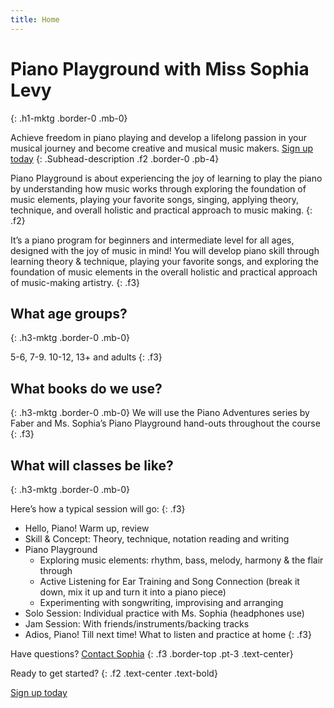 ```yaml
---
title: Home
---
```


# Piano Playground with Miss Sophia Levy
{: .h1-mktg .border-0 .mb-0}

Achieve freedom in piano playing and develop a lifelong passion in your musical journey and become creative and musical music makers.
<a href="https://github.com/lowcodelounge/plain-vanilla-gh-pages" class="btn-mktg btn-large-mktg d-block mx-auto mt-3">Sign up today</a>
{: .Subhead-description .f2 .border-0 .pb-4}

Piano Playground is about experiencing the joy of learning to play the piano by understanding how music works through exploring the foundation of music elements, playing your favorite songs, singing, applying theory, technique, and overall holistic and practical approach to music making.
{: .f2}

It’s a piano program for beginners and intermediate level for all ages, designed with the joy of music in mind! You will develop piano skill through learning theory & technique, playing your favorite songs, and exploring the foundation of music elements in the overall holistic and practical approach of music-making artistry.
{: .f3}

## What age groups?
{: .h3-mktg .border-0 .mb-0}

5-6, 7-9. 10-12, 13+ and adults
{: .f3}

## What books do we use?
{: .h3-mktg .border-0 .mb-0}
We will use the Piano Adventures series by Faber and Ms. Sophia’s Piano Playground hand-outs throughout the course
{: .f3}

## What will classes be like?
{: .h3-mktg .border-0 .mb-0}

Here’s how a typical session will go:
{: .f3}

- Hello, Piano! Warm up, review
- Skill & Concept: Theory, technique, notation reading and writing
- Piano Playground 
  - Exploring music elements: rhythm, bass, melody, harmony & the flair through
  - Active Listening for Ear Training and Song Connection (break it down, mix it up and turn it into a piano piece)
  - Experimenting with songwriting, improvising and arranging
- Solo Session: Individual practice with Ms. Sophia (headphones use)
- Jam Session: With friends/instruments/backing tracks
- Adios, Piano! Till next time! What to listen and practice at home
{: .f3}

Have questions? <a href="mailto:sophiamlevy@gmail.com">Contact Sophia</a>
{: .f3 .border-top .pt-3 .text-center}

Ready to get started?
{: .f2 .text-center .text-bold}

<a href="https://github.com/lowcodelounge/plain-vanilla-gh-pages" class="btn-mktg btn-large-mktg d-block mx-auto mt-3">Sign up today</a>



<!--
Photo by <a href="https://unsplash.com/@priscillag?utm_source=unsplash&utm_medium=referral&utm_content=creditCopyText">Priscilla Gyamfi</a> on <a href="https://unsplash.com/s/photos/piano-outdoors?utm_source=unsplash&utm_medium=referral&utm_content=creditCopyText">Unsplash</a>
-->